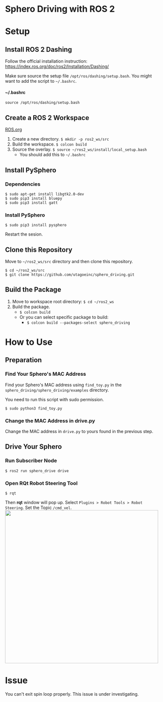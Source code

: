 # Sphero Driving with ROS 2

# Setup
## Install ROS 2 Dashing
Follow the official installation instruction:
https://index.ros.org/doc/ros2/Installation/Dashing/

Make sure source the setup file `/opt/ros/dashing/setup.bash`.
You might want to add the script to `~/.bashrc`.

#### ~/.bashrc
```
source /opt/ros/dashing/setup.bash
```

## Create a ROS 2 Workspace
[ROS.org](https://index.ros.org/doc/ros2/Tutorials/Workspace/Creating-A-Workspace/#ros2workspace)

1. Create a new directory. `$ mkdir -p ros2_ws/src`
2. Build the workspace. `$ colcon build`
3. Source the overlay. `$ source ~/ros2_ws/install/local_setup.bash`
    - You should add this to `~/.bashrc`

## Install PySphero
### Dependencies
```
$ sudo apt-get install libgtk2.0-dev
$ sudo pip3 install bluepy
$ sudo pip3 install gatt
```
### Install PySphero
```
$ sudo pip3 install pysphero
```
Restart the sesion.

## Clone this Repository
Move to `~/ros2_ws/src` directory and then clone this repository.
```
$ cd ~/ros2_ws/src
$ git clone https://github.com/utagoeinc/sphero_driving.git
```

## Build the Package
1. Move to workspace root directory: `$ cd ~/ros2_ws`
2. Build the package.
    - `$ colcon build`
    - Or you can select specific package to build:
      - `$ colcon build --packages-select sphero_driving`

# How to Use
## Preparation
### Find Your Sphero's MAC Address
Find your Sphero's MAC address using `find_toy.py` in the `sphero_driving/sphero_driving/examples` directory.

You need to run this script with sudo permission.
```
$ sudo python3 find_toy.py
```
### Change the MAC Address in drive.py
Change the MAC address in `drive.py` to yours found in the previous step.

## Drive Your Sphero
### Run Subscriber Node
```
$ ros2 run sphero_drive drive
```

### Open RQt Robot Steering Tool
`$ rqt`

Then **rqt** window will pop up.
Select `Plugins > Robot Tools > Robot Steering`.
Set the Topic `/cmd_vel`.
<img src=https://i.imgur.com/1xBjmUq.png width=500/>

# Issue
You can't exit spin loop properly.
This issue is under investigating.
